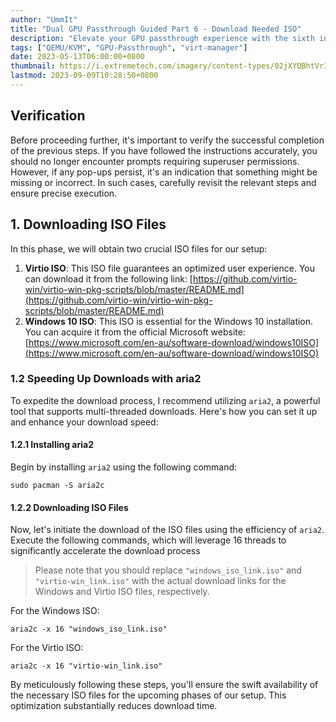 ```yaml
---
author: "UmmIt"
title: "Dual GPU Passthrough Guided Part 6 - Download Needed ISO"
description: "Elevate your GPU passthrough experience with the sixth installment of our guided series, as we delve into the realm of ISO file acquisition. This critical phase involves obtaining the essential ISO files necessary for your setup's success."
tags: ["QEMU/KVM", "GPU-Passthrough", "virt-manager"]
date: 2023-05-13T06:00:00+0800
thumbnail: https://i.extremetech.com/imagery/content-types/02jXYQBhtVr3NI0nyK3sETz/hero-image.fill.size_1200x675.jpg
lastmod: 2023-09-09T10:28:50+0800
---
```


## Verification

Before proceeding further, it's important to verify the successful completion of the previous steps. If you have followed the instructions accurately, you should no longer encounter prompts requiring superuser permissions. However, if any pop-ups persist, it's an indication that something might be missing or incorrect. In such cases, carefully revisit the relevant steps and ensure precise execution.

## 1. Downloading ISO Files

In this phase, we will obtain two crucial ISO files for our setup:

1. **Virtio ISO**: This ISO file guarantees an optimized user experience. You can download it from the following link: [https://github.com/virtio-win/virtio-win-pkg-scripts/blob/master/README.md](https://github.com/virtio-win/virtio-win-pkg-scripts/blob/master/README.md)
2. **Windows 10 ISO**: This ISO is essential for the Windows 10 installation. You can acquire it from the official Microsoft website: [https://www.microsoft.com/en-au/software-download/windows10ISO](https://www.microsoft.com/en-au/software-download/windows10ISO)

### 1.2 Speeding Up Downloads with aria2

To expedite the download process, I recommend utilizing `aria2`, a powerful tool that supports multi-threaded downloads. Here's how you can set it up and enhance your download speed:

#### 1.2.1 Installing aria2

Begin by installing `aria2` using the following command:
```shell
sudo pacman -S aria2c
```

#### 1.2.2 Downloading ISO Files

Now, let's initiate the download of the ISO files using the efficiency of `aria2`. Execute the following commands, which will leverage 16 threads to significantly accelerate the download process

>Please note that you should replace `"windows_iso_link.iso"` and `"virtio-win_link.iso"` with the actual download links for the Windows and Virtio ISO files, respectively.

For the Windows ISO:
```shell
aria2c -x 16 "windows_iso_link.iso"
```

For the Virtio ISO:
```shell
aria2c -x 16 "virtio-win_link.iso"
```

By meticulously following these steps, you'll ensure the swift availability of the necessary ISO files for the upcoming phases of our setup. This optimization substantially reduces download time.